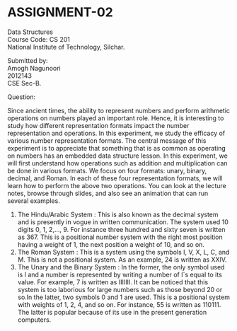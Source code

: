 # ASSIGNMENT-02
Data Structures\
Course Code: CS 201\
National Institute of Technology, Silchar.

Submitted by:\
Amogh Nagunoori\
2012143\
CSE Sec-B.

Question: 

Since ancient times, the ability to represent numbers and perform arithmetic operations on numbers played an important role. Hence, it is interesting to study how different representation formats impact the number representation and operations. In this experiment, we study the efficacy of various number representation formats. The central message of this experiment is to appreciate that something that is as common as operating on numbers has an embedded data structure lesson. In this experiment, we will first understand how operations such as addition and multiplication can be done in various formats. We focus on four formats: unary, binary, decimal, and Roman. In each of these four representation formats, we will learn how to perform the above two operations. You can look at the lecture notes, browse through slides, and also see an animation that can run several 
examples. 

1. The Hindu/Arabic System : This is also known as the decimal system and is presently in vogue in written communication. The system used 10 digits 0, 1, 2,..., 9. For instance three hundred and sixty seven is written as 367. This is a positional number system with the right most position having a weight of 1, the next position a weight of 10, and so on. 
2. The Roman System : This is a system using the symbols I, V, X, L, C, and M. This is not a positional system. As an example, 24 is written as XXIV. 
3. The Unary and the Binary System : In the former, the only symbol used is I and a number is represented by writing a number of I´s equal to its value. For example, 7 is written as IIIIIII. It can be noticed that this system is too laborious for large numbers such as those beyond 20 or so.In the latter, two symbols 0 and 1 are used. This is a positional system with weights of 1, 2, 4, and so on. For instance, 55 is written as 110111. The latter is popular because of its use in the present generation computers.

